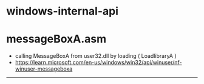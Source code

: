 # windows-internal-api
# messageBoxA.asm
- calling MessageBoxA from user32.dll by loading ( LoadlibraryA )  
- https://learn.microsoft.com/en-us/windows/win32/api/winuser/nf-winuser-messageboxa
----------------------------------------------------------------------------------------
